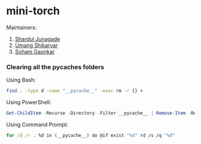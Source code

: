 # mini-torch

Maintainers:
1. [Shardul Junagade](https://github.com/ShardulJunagade)
2. [Umang Shikarvar](https://github.com/Umang-Shikarvar)
3. [Soham Gaonkar](https://github.com/Soham-Gaonkar)




### Clearing all the pycaches folders


Using Bash:
```bash
find . -type d -name "__pycache__" -exec rm -r {} +
```

Using PowerShell:
```powershell
Get-ChildItem -Recurse -Directory -Filter __pycache__ | Remove-Item -Recurse -Force
```

Using Command Prompt:
```cmd
for /d /r . %d in (__pycache__) do @if exist "%d" rd /s /q "%d"
```